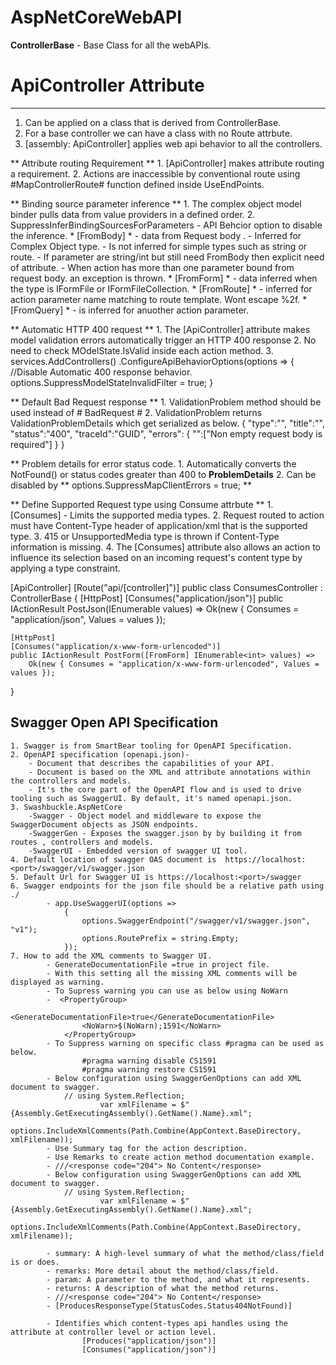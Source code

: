# AspNetCoreWebAPI

 **ControllerBase** - Base Class for all the webAPIs.
 
 # ApiController Attribute
 -------------------------
 
 1. Can be applied on a class that is derived from ControllerBase.
 2. For a base controller we can have a class with no Route attrbute.
 3. [assembly: ApiController] applies web api behavior to all the controllers.

** Attribute routing Requirement **
	1. [ApiController] makes attribute routing a requirement.
	2. Actions are inaccessible by conventional route using #MapControllerRoute# function defined inside UseEndPoints.

** Binding source parameter inference **
	1. The complex object model binder pulls data from value providers in a defined order.
	2. SuppressInferBindingSourcesForParameters - API Behcior option to disable the inference.
		* [FromBody] * - data from Request body . 
				- Inferred for Complex Object type.
				- Is not inferred for simple types such as string or route.
				- If parameter are string/int but still need FromBody then explicit need of attribute.
				- When action has more than one parameter bound from request body. an exception is thrown.
		* [FromForm] * - data inferred when the type is IFormFile or IFormFileCollection.
		* [FromRoute] * - inferred for action parameter name matching to route template. Wont escape %2f.
		* [FromQuery] * - is inferred for anuother action parameter.
	
** Automatic HTTP 400 request **
	1. The [ApiController] attribute makes model validation errors automatically trigger an HTTP 400 response
	2. No need to check MOdelState.IsValid inside each action method.
	3. services.AddControllers()
    .ConfigureApiBehaviorOptions(options =>
    {
		//Disable Automatic 400 response behavior.
        options.SuppressModelStateInvalidFilter = true;
	}

** Default Bad Request response **
	1. ValidationProblem method should be used instead of # BadRequest #
	2. ValidationProblem returns ValidationProblemDetails which get serialized as below.
{
"type":"",
"title":"",
"status":"400",
"traceId":"GUID",
"errors":
	{
	"":["Non empty request body is required"]
	}
}

** Problem details for error status code.
	1. Automatically converts the NotFound() or status codes greater than 400 to **ProblemDetails**
	2. Can be disabled by ** options.SuppressMapClientErrors = true; **

** Define Supported Request type using Consume attrbute **
	1. [Consumes] - Limits the supported media types.
	2. Request routed to action must have Content-Type header of application/xml that is the supported type.
	3. 415 or UnsupportedMedia type is thrown if Content-Type information is missing.
	4. The [Consumes] attribute also allows an action to influence its selection based on an incoming request's content type by applying a type constraint. 

[ApiController]
[Route("api/[controller]")]
public class ConsumesController : ControllerBase
{
    [HttpPost]
    [Consumes("application/json")]
    public IActionResult PostJson(IEnumerable<int> values) =>
        Ok(new { Consumes = "application/json", Values = values });

    [HttpPost]
    [Consumes("application/x-www-form-urlencoded")]
    public IActionResult PostForm([FromForm] IEnumerable<int> values) =>
        Ok(new { Consumes = "application/x-www-form-urlencoded", Values = values });
}


## Swagger Open API Specification ##

	1. Swagger is from SmartBear tooling for OpenAPI Specification.
	2. OpenAPI specification (openapi.json)- 
		- Document that describes the capabilities of your API. 
		- Document is based on the XML and attribute annotations within the controllers and models. 
		- It's the core part of the OpenAPI flow and is used to drive tooling such as SwaggerUI. By default, it's named openapi.json.
	3. Swashbuckle.AspNetCore
		-Swagger - Object model and middleware to expose the SwaggerDocument objects as JSON endpoints.
		-SwaggerGen - Exposes the swagger.json by by building it from routes , controllers and models.
		-SwaggerUI - Embedded version of swagger UI tool.
	4. Default location of swagger OAS document is  https://localhost:<port>/swagger/v1/swagger.json
	5. Default Url for Swagger UI is https://localhost:<port>/swagger
	6. Swagger endpoints for the json file should be a relative path using ./ 
			- app.UseSwaggerUI(options =>
				{
					options.SwaggerEndpoint("/swagger/v1/swagger.json", "v1");
					options.RoutePrefix = string.Empty;
				});
	7. How to add the XML comments to Swagger UI.
			- GenerateDocumentationFile =true in project file.
			- With this setting all the missing XML comments will be displayed as warning.
			- To Supress warning you can use as below using NoWarn
			-  <PropertyGroup>
					<GenerateDocumentationFile>true</GenerateDocumentationFile>
					<NoWarn>$(NoWarn);1591</NoWarn>
				</PropertyGroup>
			- To Suppress warning on specific class #pragma can be used as below.
					#pragma warning disable CS1591
					#pragma warning restore CS1591
			- Below configuration using SwaggerGenOptions can add XML document to swagger.
				// using System.Reflection;
						var xmlFilename = $"{Assembly.GetExecutingAssembly().GetName().Name}.xml";
						options.IncludeXmlComments(Path.Combine(AppContext.BaseDirectory, xmlFilename));
			- Use Summary tag for the action description.
			- Use Remarks to create action method documentation example.
			- ///<response code="204"> No Content</response>
			- Below configuration using SwaggerGenOptions can add XML document to swagger.
				// using System.Reflection;
						var xmlFilename = $"{Assembly.GetExecutingAssembly().GetName().Name}.xml";
						options.IncludeXmlComments(Path.Combine(AppContext.BaseDirectory, xmlFilename));
						
			- summary: A high-level summary of what the method/class/field is or does.
			- remarks: More detail about the method/class/field.
			- param: A parameter to the method, and what it represents.
			- returns: A description of what the method returns.
			- ///<response code="204"> No Content</response>
			- [ProducesResponseType(StatusCodes.Status404NotFound)]
			
			- Identifies which content-types api handles using the attribute at controller level or action level.
					[Produces("application/json")]
					[Consumes("application/json")]